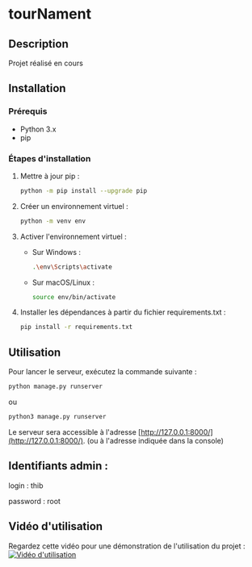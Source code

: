 # tourNament

## Description

Projet réalisé en cours

## Installation

### Prérequis

- Python 3.x
- pip

### Étapes d'installation

1. Mettre à jour pip :

   ```sh
   python -m pip install --upgrade pip
   ```

2. Créer un environnement virtuel :

   ```sh
   python -m venv env
   ```

3. Activer l'environnement virtuel :

   - Sur Windows :
     ```sh
     .\env\Scripts\activate
     ```
   - Sur macOS/Linux :
     ```sh
     source env/bin/activate
     ```

4. Installer les dépendances à partir du fichier requirements.txt :
   ```sh
   pip install -r requirements.txt
   ```

## Utilisation

Pour lancer le serveur, exécutez la commande suivante :

```sh
python manage.py runserver
```

ou

```sh
python3 manage.py runserver
```

Le serveur sera accessible à l'adresse [http://127.0.0.1:8000/](http://127.0.0.1:8000/).
(ou à l'adresse indiquée dans la console)

## Identifiants admin :

login : thib

password : root

## Vidéo d'utilisation

Regardez cette vidéo pour une démonstration de l'utilisation du projet :
[![Vidéo d'utilisation](https://drive.google.com/file/d/1uVatRzvYA7rwhqMTYoAfLe12zX2EH2wo/view?usp=drive_link)](<[lien_vers_video](https://drive.google.com/file/d/1uVatRzvYA7rwhqMTYoAfLe12zX2EH2wo/view?usp=drive_link)>)
